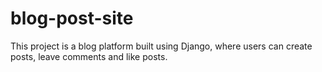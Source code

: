 # blog-post-site
This project is a blog platform built using Django, where users can create posts, leave comments and like posts.
